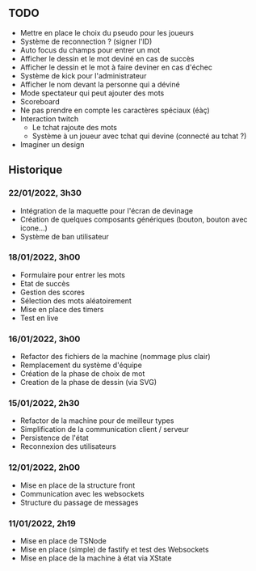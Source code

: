 ## TODO

- Mettre en place le choix du pseudo pour les joueurs
- Système de reconnection ? (signer l'ID)
- Auto focus du champs pour entrer un mot
- Afficher le dessin et le mot deviné en cas de succès
- Afficher le dessin et le mot à faire deviner en cas d'échec
- Système de kick pour l'administrateur
- Afficher le nom devant la personne qui a déviné
- Mode spectateur qui peut ajouter des mots
- Scoreboard
- Ne pas prendre en compte les caractères spéciaux (éàç)
- Interaction twitch
  - Le tchat rajoute des mots
  - Système à un joueur avec tchat qui devine (connecté au tchat ?)
- Imaginer un design

## Historique

### 22/01/2022, 3h30

- Intégration de la maquette pour l'écran de devinage
- Création de quelques composants génériques (bouton, bouton avec icone...)
- Système de ban utilisateur

### 18/01/2022, 3h00

- Formulaire pour entrer les mots
- Etat de succès 
- Gestion des scores
- Sélection des mots aléatoirement
- Mise en place des timers
- Test en live

### 16/01/2022, 3h00

- Refactor des fichiers de la machine (nommage plus clair)
- Remplacement du système d'équipe
- Création de la phase de choix de mot
- Creation de la phase de dessin (via SVG)

### 15/01/2022, 2h30

- Refactor de la machine pour de meilleur types
- Simplification de la communication client / serveur
- Persistence de l'état
- Reconnexion des utilisateurs

### 12/01/2022, 2h00

- Mise en place de la structure front
- Communication avec les websockets
- Structure du passage de messages

### 11/01/2022, 2h19

- Mise en place de TSNode
- Mise en place (simple) de fastify et test des Websockets
- Mise en place de la machine à état via XState
